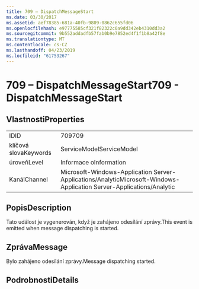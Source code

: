 ```yaml
---
title: 709 – DispatchMessageStart
ms.date: 03/30/2017
ms.assetid: aef78385-681a-40fb-9809-0862c655fd06
ms.openlocfilehash: e97775585cf321f82322c0a9dd342eb4310dd3a2
ms.sourcegitcommit: 9b552addadfb57fab0b9e7852ed4f1f1b8a42f8e
ms.translationtype: MT
ms.contentlocale: cs-CZ
ms.lasthandoff: 04/23/2019
ms.locfileid: "61753267"
---
```

# <a name="709---dispatchmessagestart"></a><span data-ttu-id="3b36a-102">709 – DispatchMessageStart</span><span class="sxs-lookup"><span data-stu-id="3b36a-102">709 - DispatchMessageStart</span></span>
## <a name="properties"></a><span data-ttu-id="3b36a-103">Vlastnosti</span><span class="sxs-lookup"><span data-stu-id="3b36a-103">Properties</span></span>  
  
|||  
|-|-|  
|<span data-ttu-id="3b36a-104">ID</span><span class="sxs-lookup"><span data-stu-id="3b36a-104">ID</span></span>|<span data-ttu-id="3b36a-105">709</span><span class="sxs-lookup"><span data-stu-id="3b36a-105">709</span></span>|  
|<span data-ttu-id="3b36a-106">klíčová slova</span><span class="sxs-lookup"><span data-stu-id="3b36a-106">Keywords</span></span>|<span data-ttu-id="3b36a-107">ServiceModel</span><span class="sxs-lookup"><span data-stu-id="3b36a-107">ServiceModel</span></span>|  
|<span data-ttu-id="3b36a-108">úroveň</span><span class="sxs-lookup"><span data-stu-id="3b36a-108">Level</span></span>|<span data-ttu-id="3b36a-109">Informace o</span><span class="sxs-lookup"><span data-stu-id="3b36a-109">Information</span></span>|  
|<span data-ttu-id="3b36a-110">Kanál</span><span class="sxs-lookup"><span data-stu-id="3b36a-110">Channel</span></span>|<span data-ttu-id="3b36a-111">Microsoft-Windows-Application Server-Applications/Analytic</span><span class="sxs-lookup"><span data-stu-id="3b36a-111">Microsoft-Windows-Application Server-Applications/Analytic</span></span>|  
  
## <a name="description"></a><span data-ttu-id="3b36a-112">Popis</span><span class="sxs-lookup"><span data-stu-id="3b36a-112">Description</span></span>  
 <span data-ttu-id="3b36a-113">Tato událost je vygenerován, když je zahájeno odesílání zprávy.</span><span class="sxs-lookup"><span data-stu-id="3b36a-113">This event is emitted when message dispatching is started.</span></span>  
  
## <a name="message"></a><span data-ttu-id="3b36a-114">Zpráva</span><span class="sxs-lookup"><span data-stu-id="3b36a-114">Message</span></span>  
 <span data-ttu-id="3b36a-115">Bylo zahájeno odesílání zprávy.</span><span class="sxs-lookup"><span data-stu-id="3b36a-115">Message dispatching started.</span></span>  
  
## <a name="details"></a><span data-ttu-id="3b36a-116">Podrobnosti</span><span class="sxs-lookup"><span data-stu-id="3b36a-116">Details</span></span>
